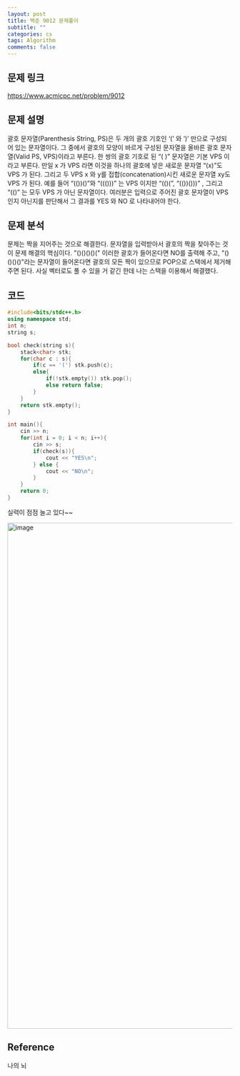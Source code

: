 ```yaml
---
layout: post
title: 백준 9012 문제풀이
subtitle: ""
categories: cs
tags: Algorithm
comments: false
---
```


## 문제 링크

<https://www.acmicpc.net/problem/9012>

## 문제 설명

괄호 문자열(Parenthesis String, PS)은 두 개의 괄호 기호인 ‘(’ 와 ‘)’ 만으로 구성되어 있는 문자열이다. 
그 중에서 괄호의 모양이 바르게 구성된 문자열을 올바른 괄호 문자열(Valid PS, VPS)이라고 부른다. 
한 쌍의 괄호 기호로 된 “( )” 문자열은 기본 VPS 이라고 부른다. 
만일 x 가 VPS 라면 이것을 하나의 괄호에 넣은 새로운 문자열 “(x)”도 VPS 가 된다. 
그리고 두 VPS x 와 y를 접합(concatenation)시킨 새로운 문자열 xy도 VPS 가 된다. 
예를 들어 “(())()”와 “((()))” 는 VPS 이지만 “(()(”, “(())()))” , 그리고 “(()” 는 모두 VPS 가 아닌 문자열이다.
여러분은 입력으로 주어진 괄호 문자열이 VPS 인지 아닌지를 판단해서 그 결과를 YES 와 NO 로 나타내어야 한다.

## 문제 분석

문제는 짝을 지어주는 것으로 해결한다.
문자열을 입력받아서 괄호의 짝을 찾아주는 것이 문제 해결의 핵심이다.
"()()()()(" 이러한 괄호가 들어온다면 NO를 출력해 주고, "()()()()"라는 문자열이 들어온다면 괄호의 모든 짝이 있으므로
POP으로 스택에서 제거해 주면 된다. 사실 벡터로도 풀 수 있을 거 같긴 한데 나는 스택을 이용해서 해결했다.

## 코드

```cpp
#include<bits/stdc++.h>
using namespace std;
int n;
string s;

bool check(string s){
    stack<char> stk;
    for(char c : s){
        if(c == '(') stk.push(c);
        else{
            if(!stk.empty()) stk.pop();
            else return false;
        }
    }
    return stk.empty();
}

int main(){
    cin >> n;
    for(int i = 0; i < n; i++){
        cin >> s;
        if(check(s)){
            cout << "YES\n";
        } else {
            cout << "NO\n";
        }
    }
    return 0;
}
```

실력이 점점 늘고 있다~~

<img width="1133" alt="image" src="https://github.com/user-attachments/assets/e7564843-db7b-49ce-b206-79ced6812d65">

## Reference

나의 뇌